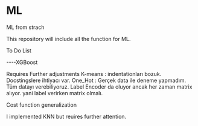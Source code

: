 # ML
ML from strach

This repository will include all the function for ML. 

To Do List


   
  
----XGBoost


Requires Further adjustments
K-means : indentationları bozuk. Docstingslere ihtiyacı var.
One_Hot : Gerçek data ile deneme yapmadım. Tüm datayı verebiliyoruz. Label Encoder da oluyor ancak her zaman matrix alıyor. yani label verirken matrix olmalı.

Cost function generalization


I implemented KNN but reuires further attention. 

